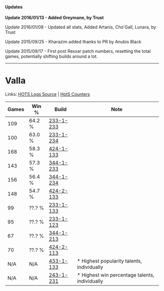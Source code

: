 #### Updates
**Update 2016/01/13 - Added Greymane, by Trust**

Update 2016/01/08 - Updated all stats, Added Artanis, Cho'Gall, Lunara, by Trust

Update 2015/09/25 - Kharazim added thanks to PR by Anubis Black

Update 2015/09/17 - First post Rexxar patch numbers, resetting the total games, potentially shifting builds around a lot.

***

# Valla

Links: [HOTS Logs Source](https://www.hotslogs.com/Sitewide/HeroDetails?Hero=Valla) | [HotS Counters](http://hotscounters.com/#/hero/Valla)

Games  | Win %  | Build     | Note
-----  | -----  | -----     | ----
109    | 64.2 % | [233-1-233](http://www.heroesfire.com/hots/talent-calculator/valla#l2ZX) | 
100    | 63.0 % | [233-1-234](http://www.heroesfire.com/hots/talent-calculator/valla#l2ZY) | 
168    | 58.3 % | [424-1-133](http://www.heroesfire.com/hots/talent-calculator/valla#sKrj) | 
143    | 57.3 % | [344-1-233](http://www.heroesfire.com/hots/talent-calculator/valla#pHZH) | 
156    | 56.4 % | [344-1-234](http://www.heroesfire.com/hots/talent-calculator/valla#pHZI) | 
148    | 54.7 % | [424-2-133](http://www.heroesfire.com/hots/talent-calculator/valla#sL5L) | 
99     | ??.? % | [233-1-133](http://www.heroesfire.com/hots/talent-calculator/valla#l2Xz) | 
95     | ??.? % | [233-1-123](http://www.heroesfire.com/hots/talent-calculator/valla#l2Xp) | 
67     | ??.? % | [344-1-213](http://www.heroesfire.com/hots/talent-calculator/valla#pHYz) | 
70     | ??.? % | [424-2-113](http://www.heroesfire.com/hots/talent-calculator/valla#sL51) | 
N/A    | N/A    | [433-1-133](http://www.heroesfire.com/hots/talent-calculator/valla#sgpz) | * Highest popularity talents, individually
N/A    | N/A    | [243-1-231](http://www.heroesfire.com/hots/talent-calculator/valla#lQz_) | * Highest win percentage talents, individually
